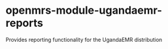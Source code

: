 openmrs-module-ugandaemr-reports
=============================

Provides reporting functionality for the UgandaEMR distribution